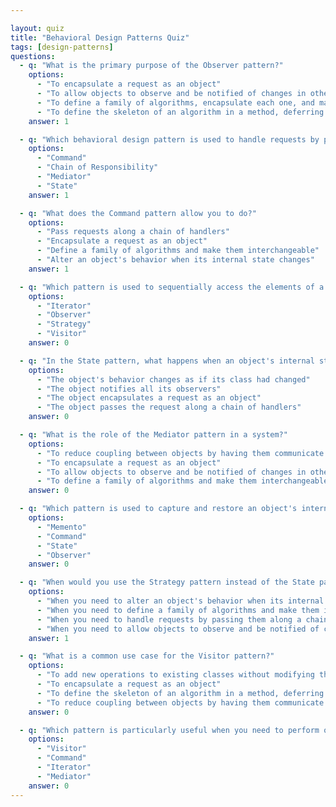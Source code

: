 ```yaml
---

layout: quiz
title: "Behavioral Design Patterns Quiz"
tags: [design-patterns]
questions:
  - q: "What is the primary purpose of the Observer pattern?"
    options:
      - "To encapsulate a request as an object"
      - "To allow objects to observe and be notified of changes in other objects"
      - "To define a family of algorithms, encapsulate each one, and make them interchangeable"
      - "To define the skeleton of an algorithm in a method, deferring some steps to subclasses"
    answer: 1

  - q: "Which behavioral design pattern is used to handle requests by passing them along a chain of handlers?"
    options:
      - "Command"
      - "Chain of Responsibility"
      - "Mediator"
      - "State"
    answer: 1

  - q: "What does the Command pattern allow you to do?"
    options:
      - "Pass requests along a chain of handlers"
      - "Encapsulate a request as an object"
      - "Define a family of algorithms and make them interchangeable"
      - "Alter an object's behavior when its internal state changes"
    answer: 1

  - q: "Which pattern is used to sequentially access the elements of a collection without exposing its underlying representation?"
    options:
      - "Iterator"
      - "Observer"
      - "Strategy"
      - "Visitor"
    answer: 0

  - q: "In the State pattern, what happens when an object's internal state changes?"
    options:
      - "The object's behavior changes as if its class had changed"
      - "The object notifies all its observers"
      - "The object encapsulates a request as an object"
      - "The object passes the request along a chain of handlers"
    answer: 0

  - q: "What is the role of the Mediator pattern in a system?"
    options:
      - "To reduce coupling between objects by having them communicate through a mediator object"
      - "To encapsulate a request as an object"
      - "To allow objects to observe and be notified of changes in other objects"
      - "To define a family of algorithms and make them interchangeable"
    answer: 0

  - q: "Which pattern is used to capture and restore an object's internal state without violating encapsulation?"
    options:
      - "Memento"
      - "Command"
      - "State"
      - "Observer"
    answer: 0

  - q: "When would you use the Strategy pattern instead of the State pattern?"
    options:
      - "When you need to alter an object's behavior when its internal state changes"
      - "When you need to define a family of algorithms and make them interchangeable"
      - "When you need to handle requests by passing them along a chain of handlers"
      - "When you need to allow objects to observe and be notified of changes in other objects"
    answer: 1

  - q: "What is a common use case for the Visitor pattern?"
    options:
      - "To add new operations to existing classes without modifying them"
      - "To encapsulate a request as an object"
      - "To define the skeleton of an algorithm in a method, deferring some steps to subclasses"
      - "To reduce coupling between objects by having them communicate through a mediator object"
    answer: 0

  - q: "Which pattern is particularly useful when you need to perform operations on elements of an object structure without modifying their classes?"
    options:
      - "Visitor"
      - "Command"
      - "Iterator"
      - "Mediator"
    answer: 0
---
```


